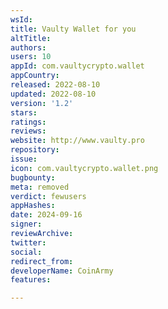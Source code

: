 ```yaml
---
wsId: 
title: Vaulty Wallet for you
altTitle: 
authors: 
users: 10
appId: com.vaultycrypto.wallet
appCountry: 
released: 2022-08-10
updated: 2022-08-10
version: '1.2'
stars: 
ratings: 
reviews: 
website: http://www.vaulty.pro
repository: 
issue: 
icon: com.vaultycrypto.wallet.png
bugbounty: 
meta: removed
verdict: fewusers
appHashes: 
date: 2024-09-16
signer: 
reviewArchive: 
twitter: 
social: 
redirect_from: 
developerName: CoinArmy
features: 

---
```


